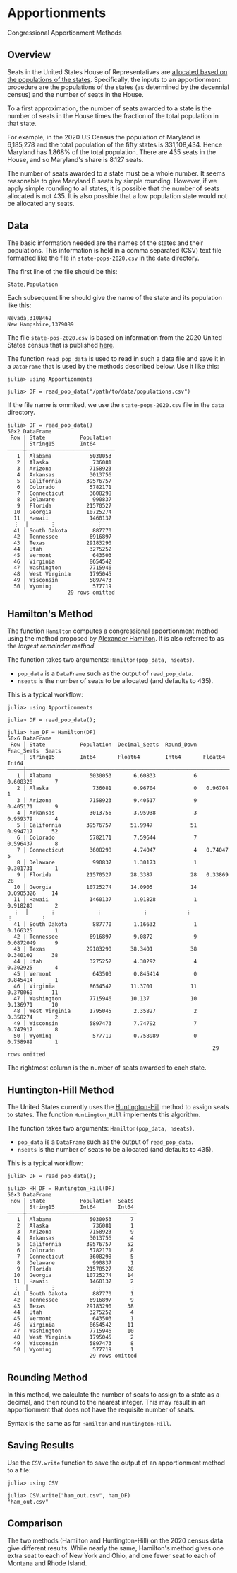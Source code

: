 # Apportionments
Congressional Apportionment Methods

## Overview

Seats in the United States House of Representatives are [allocated based on the populations
of the states](https://en.wikipedia.org/wiki/United_States_congressional_apportionment). 
Specifically, the inputs to an apportionment procedure are the populations
of the states (as determined by the decennial census) and the number of seats in the House. 

To a first approximation, the number of seats awarded to a state is the number of seats in 
the House times the fraction of the total population in that state. 

For example, in the 2020 US Census the population of Maryland is 6,185,278 and the 
total population of the fifty states is 331,108,434. 
Hence Maryland has 1.868% of the total population. There are 435 seats in the House, and so Maryland's share is 8.127 seats. 

The number of seats awarded to a state must be a whole number. It seems reasonable to
give Maryland 8 seats by simple rounding. However, if we apply simple rounding 
to all states, it is possible that the number of seats allocated is not 435. 
It is also possible that a low population state would not be allocated any seats. 

## Data 

The basic information needed are the names of the states and their populations. 
This information is held in a comma separated (CSV) text file formatted like the file 
in `state-pops-2020.csv` in the `data` directory. 

The first line of the file should be this:
```
State,Population
```
Each subsequent line should give the name of the state and its population like this:
```
Nevada,3108462
New Hampshire,1379089
```
The file `state-pos-2020.csv` is based on information from the 2020 United States census 
that is published 
[here](https://www.census.gov/data/tables/2020/dec/2020-apportionment-data.html).

The function `read_pop_data` is used to read in such a data file and save it in 
a `DataFrame` that is used by the methods described below. Use it like this:
```
julia> using Apportionments

julia> DF = read_pop_data("/path/to/data/populations.csv")
```

If the file name is ommited, we use the `state-pops-2020.csv` file in the `data` 
directory.

```
julia> DF = read_pop_data()
50×2 DataFrame
 Row │ State           Population 
     │ String15        Int64      
─────┼────────────────────────────
   1 │ Alabama            5030053
   2 │ Alaska              736081
   3 │ Arizona            7158923
   4 │ Arkansas           3013756
   5 │ California        39576757
   6 │ Colorado           5782171
   7 │ Connecticut        3608298
   8 │ Delaware            990837
   9 │ Florida           21570527
  10 │ Georgia           10725274
  11 │ Hawaii             1460137
  ⋮  │       ⋮             ⋮
  41 │ South Dakota        887770
  42 │ Tennessee          6916897
  43 │ Texas             29183290
  44 │ Utah               3275252
  45 │ Vermont             643503
  46 │ Virginia           8654542
  47 │ Washington         7715946
  48 │ West Virginia      1795045
  49 │ Wisconsin          5897473
  50 │ Wyoming             577719
                   29 rows omitted
```

## Hamilton's Method

The function `Hamilton` computes a congressional apportionment method using 
the method proposed by 
[Alexander Hamilton](https://en.wikipedia.org/wiki/Alexander_Hamilton). 
It is also referred to as the *largest remainder method*. 

The function takes two arguments: `Hamilton(pop_data, nseats)`.
* `pop_data` is a `DataFrame` such as the output of `read_pop_data`.
* `nseats` is the number of seats to be allocated (and defaults to 435).

This is a typical workflow:
```
julia> using Apportionments

julia> DF = read_pop_data();

julia> ham_DF = Hamilton(DF)
50×6 DataFrame
 Row │ State           Population  Decimal_Seats  Round_Down  Frac_Seats  Seats 
     │ String15        Int64       Float64        Int64       Float64     Int64 
─────┼──────────────────────────────────────────────────────────────────────────
   1 │ Alabama            5030053       6.60833            6   0.608328       7
   2 │ Alaska              736081       0.96704            0   0.96704        1
   3 │ Arizona            7158923       9.40517            9   0.405171       9
   4 │ Arkansas           3013756       3.95938            3   0.959379       4
   5 │ California        39576757      51.9947            51   0.994717      52
   6 │ Colorado           5782171       7.59644            7   0.596437       8
   7 │ Connecticut        3608298       4.74047            4   0.74047        5
   8 │ Delaware            990837       1.30173            1   0.301731       1
   9 │ Florida           21570527      28.3387            28   0.33869       28
  10 │ Georgia           10725274      14.0905            14   0.0905326     14
  11 │ Hawaii             1460137       1.91828            1   0.918283       2
  ⋮  │       ⋮             ⋮             ⋮            ⋮           ⋮         ⋮
  41 │ South Dakota        887770       1.16632            1   0.166325       1
  42 │ Tennessee          6916897       9.0872             9   0.0872049      9
  43 │ Texas             29183290      38.3401            38   0.340102      38
  44 │ Utah               3275252       4.30292            4   0.302925       4
  45 │ Vermont             643503       0.845414           0   0.845414       1
  46 │ Virginia           8654542      11.3701            11   0.370069      11
  47 │ Washington         7715946      10.137             10   0.136971      10
  48 │ West Virginia      1795045       2.35827            2   0.358274       2
  49 │ Wisconsin          5897473       7.74792            7   0.747917       8
  50 │ Wyoming             577719       0.758989           0   0.758989       1
                                                                 29 rows omitted
``` 
The rightmost column is the number of seats awarded to each state.


## Huntington-Hill Method

The United States currently uses the 
[Huntington-Hill](https://en.wikipedia.org/wiki/Huntington%E2%80%93Hill_method)
method to assign seats to states. The function
`Huntington_Hill` implements this algorithm. 

The function takes two arguments: `Hamilton(pop_data, nseats)`.
* `pop_data` is a `DataFrame` such as the output of `read_pop_data`.
* `nseats` is the number of seats to be allocated (and defaults to 435).

This is a typical workflow:
```
julia> DF = read_pop_data();

julia> HH_DF = Huntington_Hill(DF)
50×3 DataFrame
 Row │ State           Population  Seats 
     │ String15        Int64       Int64 
─────┼───────────────────────────────────
   1 │ Alabama            5030053      7
   2 │ Alaska              736081      1
   3 │ Arizona            7158923      9
   4 │ Arkansas           3013756      4
   5 │ California        39576757     52
   6 │ Colorado           5782171      8
   7 │ Connecticut        3608298      5
   8 │ Delaware            990837      1
   9 │ Florida           21570527     28
  10 │ Georgia           10725274     14
  11 │ Hawaii             1460137      2
  ⋮  │       ⋮             ⋮         ⋮
  41 │ South Dakota        887770      1
  42 │ Tennessee          6916897      9
  43 │ Texas             29183290     38
  44 │ Utah               3275252      4
  45 │ Vermont             643503      1
  46 │ Virginia           8654542     11
  47 │ Washington         7715946     10
  48 │ West Virginia      1795045      2
  49 │ Wisconsin          5897473      8
  50 │ Wyoming             577719      1
                          29 rows omitted
```

## Rounding Method

In this method, we calculate the number of seats to assign to a state
as a decimal, and then round to the nearest integer. This may result in 
an apportionment that does not have the requisite number of seats. 

Syntax is the same as for `Hamilton` and `Huntington-Hill`.

## Saving Results

Use the `CSV.write` function to save the output of an apportionment method
to a file:
```
julia> using CSV

julia> CSV.write("ham_out.csv", ham_DF)
"ham_out.csv"
```

## Comparison

The two methods (Hamilton and Huntington-Hill) on the 2020 census data give
different results. While nearly the same, Hamilton's method gives one 
extra seat to each of New York and Ohio, and one fewer seat to each of
Montana and Rhode Island. 
